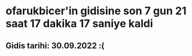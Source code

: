 # ofarukbicer'in gidisine son 7 gun 21 saat 17 dakika 17 saniye kaldi

## Gidis tarihi: 30.09.2022 :(